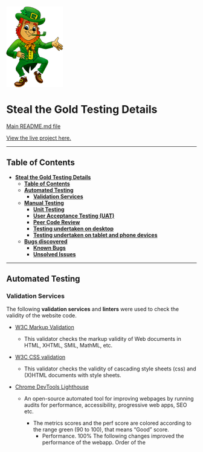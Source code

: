 ![Steal the Gold](assets/images/leprechaun.png)

# **Steal the Gold Testing Details** #


[Main README.md file](https://github.com/NicolaLampis/hackathon_ci/blob/master/README.md)

[View the live project here.](https://nicolalampis.github.io/hackathon_ci/)

---

## **Table of Contents** ##

- [**Steal the Gold Testing Details**](#steal-the-gold-testing-details)
  - [**Table of Contents**](#table-of-contents)
  - [**Automated Testing**](#automated-testing)
    - [**Validation Services**](#validation-services)
  - [**Manual Testing**](#manual-testing)
    - [**Unit Testing**](#unit-testing)
    - [**User Acceptance Testing (UAT)**](#user-acceptance-testing-uat)
    - [**Peer Code Review**](#peer-code-review)
    - [**Testing undertaken on desktop**](#testing-undertaken-on-desktop)
    - [**Testing undertaken on tablet and phone devices**](#testing-undertaken-on-tablet-and-phone-devices)
  - [**Bugs discovered**](#bugs-discovered)
      - [**Known Bugs**](#known-bugs)
      - [**Unsolved Issues**](#unsolved-issues)


---
## **Automated Testing** ##

### **Validation Services** ###

The following **validation services** and **linters** were used to check the validity of the website code.


- [W3C Markup Validation](https://validator.w3.org/) 
  - This validator checks the markup validity of Web documents in HTML, XHTML, SMIL, MathML, etc.

- [W3C CSS validation](https://jigsaw.w3.org/css-validator/)
  - This validator checks the validity of cascading style sheets (css) and (X)HTML documents with style sheets.

- [Chrome DevTools Lighthouse](https://developers.google.com/web/tools/lighthouse)
  - An open-source automated tool for improving webpages by running audits for performance, accessibility, progressive web apps, SEO etc.
    - The metrics scores and the perf score are colored according to the range green (90 to 100), that means “Good” score.
        - Performance. 100%
            The following changes improved the performance of the webapp.
            Order of the <script> : jQuery, bootstrap, script.js
            Resize the images improving the loading speed.
        - Accessibility. 98%
            Flags, provide links with descriptive text.
        - SEO. 100%
            Add a media description provide a brief summary of a web page and help the search engine.
        - Best Practice 100%

  - **Desktop Performance Report**
    
    [Google Lighthouse - First Report Desktop](assets/images/s-one.png)
    ![Google Lighthouse - Improvement on Desktop](assets/images/s-two.png)

  - **Mobile Performance Report**

    ![Google Lighthouse - Mobile](assets/images/s-mobile.png)


- [JSHint (version 2.12.0)](https://jshint.com/)
  - JSHint is a community-driven tool that detects errors and potential problems in JavaScript code.
  - The following option were selected to prevent  errors and warning being returned owing to the strict nature of the checking:

    ![JSLint Options](assets/img/testing-jshint-options.png)

  - clock.js and alarm.js testing using JSHint passed the linter test successfully with the following selected additional option:
    - New JavaScript features (ES6)
      - This was selected as both scripts use ECMAScript 6 features such as `const`


  - **style.js results**
  
    ![JSLint Options](assets/img/testing-jshint-results-alarm.png)


---


## **Manual Testing** ##

### **Unit Testing** ###
[Unit Testing document](testing/unit-test-plan.pdf) containing:
- Unit Test scope,
- The test cases,
- The pass / fail record for each test case.


### **User Acceptance Testing (UAT)** ###
[UAT document](testing/uat-test-plan.pdf) containing:
- UAT approach (scope, assumptions and constraints, team roles and responsibilities etc.), 
- Identified risks, 
- The test cases,
- The pass / fail record for each test case.


### **Peer Code Review** ###
The deployed website link was subjected to peer code review and testing:
- Team-18 project team members

### **Testing undertaken on desktop** ###

- Hardware:
    - Macbook Pro Laptop 17" (2009)
    - Dell 5590 Laptop
- Tested Operating Systems:
    - Windows 10
    - OSX 10.11 
- Tested Browsers:
    - Windows 10:
        - Chrome
        - Firefox
        - Edge 
    - OSX 10.11
        - Chrome
        - Firefox
        - Safari

### **Testing undertaken on tablet and phone devices** ###

- Hardware:
    - iPad Pro 12.9"
    - iPad Pro 10.5"
    - iPhone XS Max
- Tested Operating Systems:
    - iOS 14.4
    - iPadOS 14.4
- Tested Browsers:
    - iOS / iPadOS
        - Chrome
        - Firefox
        - Edge
        - Safari

---


## **Bugs discovered** ##

The issue log is managed on the [GitHub Project Issues section](https://github.com/NicolaLampis/hackathon_ci/issues) using the standard GitHub [bug\_report.md template](https://github.com/NicolaLampis/hackathon_ci/blob/master/.github/ISSUE_TEMPLATE/bug_report.md)


#### **Known Bugs** ####

[Issue #xx:](<issue-URL>)
- **Bug Report Title**
  - .

[Issue #xx:](<issue-URL>)
- **Bug Report Title**
  - .

#### **Unsolved Issues** ####

[Issue #xx:](<issue-URL>)
- **Bug Report Title**
  - .
